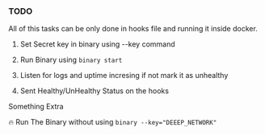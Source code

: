 ### TODO

All of this tasks can be only done in hooks file and running it inside docker.

1. Set Secret key in binary  using --key command

2. Run Binary using `binary start`

3. Listen for logs and uptime incresing if not mark it as unhealthy 

4. Sent Healthy/UnHealthy Status on the hooks

Something Extra

🔥 Run The Binary without using `binary --key="DEEEP_NETWORK"` 
